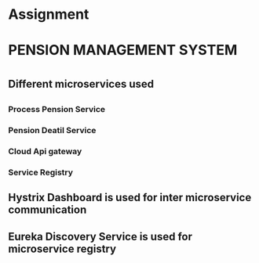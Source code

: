 # Assignment
<h1>PENSION MANAGEMENT SYSTEM<h1>
    <h2>Different microservices used<h2>
      <h3>Process Pension Service<h3> 
      <h3>Pension Deatil Service<h3> 
      <h3>Cloud Api gateway<h3>
      <h3>Service Registry<h3> 
    <h2>Hystrix Dashboard is used for inter microservice communication<h2> 
    <h2>Eureka Discovery Service is used for microservice registry<h2>    
  
